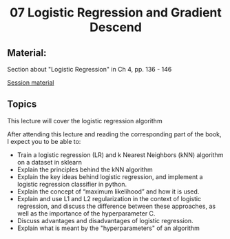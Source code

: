 <h1 align="center">07 Logistic Regression and Gradient Descend</h1>

## Material:
Section about "Logistic Regression" in Ch 4, pp. 136 - 146 <!-- NOTE: probably something more than that -->

[Session material](https://viaucdk-my.sharepoint.com/:f:/g/personal/rib_viauc_dk/Ehw3HAQLiH5OuSB14MmZb5gBZxQvOeMDPqkRz7Jvg2hBjw?e=ADVcEv)

## Topics

This lecture will cover the logistic regression algorithm <!-- NOTE: should be specified -->

After attending this lecture and reading the corresponding part of the book, I expect you to be able to:

- Train a logistic regression (LR) and k Nearest Neighbors (kNN) algorithm on a dataset in sklearn
- Explain the principles behind the kNN algorithm
- Explain the key ideas behind logistic regression, and implement a logistic regression classifier in python.
- Explain the concept of “maximum likelihood” and how it is used.
- Explain and use L1 and L2 regularization in the context of logistic regression, and discuss the difference between these approaches, as well as the importance of the hyperparameter C.
- Discuss advantages and disadvantages of logistic regression.
- Explain what is meant by the "hyperparameters" of an algorithm
<!-- NOTE: I wasn't sure what exactly to take from MAL 01 -->

